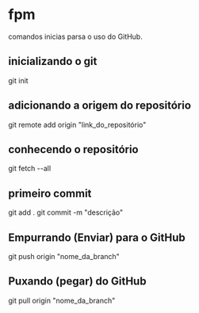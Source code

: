 # fpm
comandos inicias parsa o uso do GitHub.

## inicializando o git
git init

## adicionando a origem do repositório 
git remote add origin "link_do_repositório"

## conhecendo o repositório
git fetch --all

## primeiro commit
git add . 
git commit -m "descrição"

## Empurrando (Enviar) para o GitHub
git push origin "nome_da_branch"

## Puxando (pegar) do GitHub
git pull origin "nome_da_branch" 